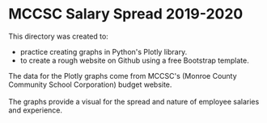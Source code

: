 # MCCSC Salary Spread 2019-2020 


This directory was created to:
* practice creating graphs in Python's Plotly library.
* to create a rough website on Github using a free Bootstrap template.

The data for the Plotly graphs come from MCCSC's (Monroe County Community School Corporation) budget website.<br> </br>
The graphs provide a visual for the spread and nature of employee salaries and experience. 
